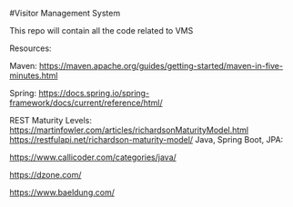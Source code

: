 #Visitor Management System

This repo will contain all the code related to VMS

Resources:

Maven: https://maven.apache.org/guides/getting-started/maven-in-five-minutes.html

Spring: https://docs.spring.io/spring-framework/docs/current/reference/html/

REST Maturity Levels: https://martinfowler.com/articles/richardsonMaturityModel.html
https://restfulapi.net/richardson-maturity-model/
Java, Spring Boot, JPA:

https://www.callicoder.com/categories/java/

https://dzone.com/

https://www.baeldung.com/
